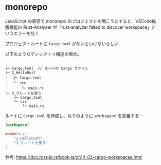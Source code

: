 # monorepo

JavaScript の感覚で monorepo のプロジェクトを開こうとすると、VSCode拡張機能の Rust-Analyzer が「rust-analyzer failed to discover workspace」というエラーを吐く

プロジェクトルートに `Cargo.toml` がないといけないらしい

以下のようなディレクトリ構造の場合。
```
.
├─ Cargo.toml  // ルートの Cargo ファイル
├─ 2_HelloRust
｜  ├─ Cargo.toml
｜  └─ src
｜      └─ main.rs
└─ 3_グレートを使う
    ├─ Cargo.toml
    └─ src
        └─ main.rs

```


ルートに `Cargo.toml` を作成し、以下のように workspace を定義する
```toml
[workspace]

members = [
    "2_HelloRust",
    "3_クレートを使う"
]
```

参考: https://doc.rust-jp.rs/book-ja/ch14-03-cargo-workspaces.html
